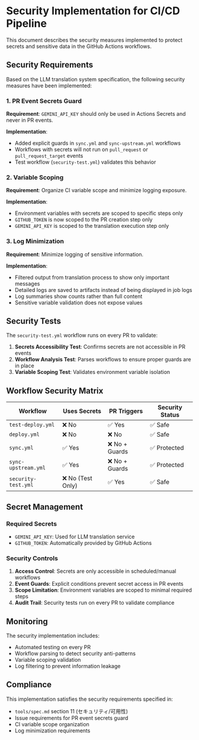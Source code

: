 # Security Implementation for CI/CD Pipeline

This document describes the security measures implemented to protect secrets and sensitive data in the GitHub Actions workflows.

## Security Requirements

Based on the LLM translation system specification, the following security measures have been implemented:

### 1. PR Event Secrets Guard

**Requirement**: `GEMINI_API_KEY` should only be used in Actions Secrets and never in PR events.

**Implementation**:
- Added explicit guards in `sync.yml` and `sync-upstream.yml` workflows
- Workflows with secrets will not run on `pull_request` or `pull_request_target` events
- Test workflow (`security-test.yml`) validates this behavior

### 2. Variable Scoping

**Requirement**: Organize CI variable scope and minimize logging exposure.

**Implementation**:
- Environment variables with secrets are scoped to specific steps only
- `GITHUB_TOKEN` is now scoped to the PR creation step only
- `GEMINI_API_KEY` is scoped to the translation execution step only

### 3. Log Minimization

**Requirement**: Minimize logging of sensitive information.

**Implementation**:
- Filtered output from translation process to show only important messages
- Detailed logs are saved to artifacts instead of being displayed in job logs
- Log summaries show counts rather than full content
- Sensitive variable validation does not expose values

## Security Tests

The `security-test.yml` workflow runs on every PR to validate:

1. **Secrets Accessibility Test**: Confirms secrets are not accessible in PR events
2. **Workflow Analysis Test**: Parses workflows to ensure proper guards are in place
3. **Variable Scoping Test**: Validates environment variable isolation

## Workflow Security Matrix

| Workflow | Uses Secrets | PR Triggers | Security Status |
|----------|-------------|-------------|-----------------|
| `test-deploy.yml` | ❌ No | ✅ Yes | ✅ Safe |
| `deploy.yml` | ❌ No | ❌ No | ✅ Safe |
| `sync.yml` | ✅ Yes | ❌ No + Guards | ✅ Protected |
| `sync-upstream.yml` | ✅ Yes | ❌ No + Guards | ✅ Protected |
| `security-test.yml` | ❌ No (Test Only) | ✅ Yes | ✅ Safe |

## Secret Management

### Required Secrets

- `GEMINI_API_KEY`: Used for LLM translation service
- `GITHUB_TOKEN`: Automatically provided by GitHub Actions

### Security Controls

1. **Access Control**: Secrets are only accessible in scheduled/manual workflows
2. **Event Guards**: Explicit conditions prevent secret access in PR events  
3. **Scope Limitation**: Environment variables are scoped to minimal required steps
4. **Audit Trail**: Security tests run on every PR to validate compliance

## Monitoring

The security implementation includes:

- Automated testing on every PR
- Workflow parsing to detect security anti-patterns
- Variable scoping validation
- Log filtering to prevent information leakage

## Compliance

This implementation satisfies the security requirements specified in:
- `tools/spec.md` section 11 (セキュリティ/可用性)
- Issue requirements for PR event secrets guard
- CI variable scope organization
- Log minimization requirements